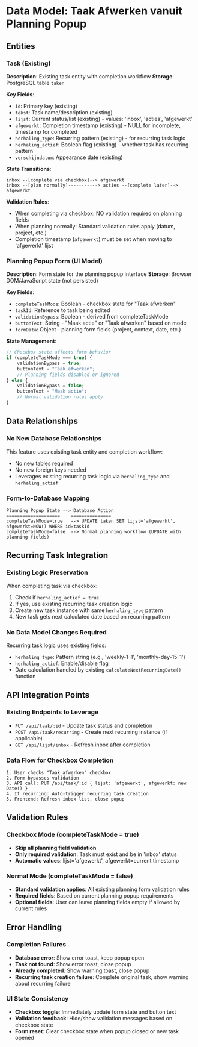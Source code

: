 # Data Model: Taak Afwerken vanuit Planning Popup

## Entities

### Task (Existing)
**Description**: Existing task entity with completion workflow
**Storage**: PostgreSQL table `taken`

**Key Fields**:
- `id`: Primary key (existing)
- `tekst`: Task name/description (existing)
- `lijst`: Current status/list (existing) - values: 'inbox', 'acties', 'afgewerkt'
- `afgewerkt`: Completion timestamp (existing) - NULL for incomplete, timestamp for completed
- `herhaling_type`: Recurring pattern (existing) - for recurring task logic
- `herhaling_actief`: Boolean flag (existing) - whether task has recurring pattern
- `verschijndatum`: Appearance date (existing)

**State Transitions**:
```
inbox --[complete via checkbox]--> afgewerkt
inbox --[plan normally]-----------> acties --[complete later]--> afgewerkt
```

**Validation Rules**:
- When completing via checkbox: NO validation required on planning fields
- When planning normally: Standard validation rules apply (datum, project, etc.)
- Completion timestamp (`afgewerkt`) must be set when moving to 'afgewerkt' lijst

### Planning Popup Form (UI Model)
**Description**: Form state for the planning popup interface
**Storage**: Browser DOM/JavaScript state (not persisted)

**Key Fields**:
- `completeTaskMode`: Boolean - checkbox state for "Taak afwerken"
- `taskId`: Reference to task being edited
- `validationBypass`: Boolean - derived from completeTaskMode
- `buttonText`: String - "Maak actie" or "Taak afwerken" based on mode
- `formData`: Object - planning form fields (project, context, date, etc.)

**State Management**:
```javascript
// Checkbox state affects form behavior
if (completeTaskMode === true) {
    validationBypass = true;
    buttonText = "Taak afwerken";
    // Planning fields disabled or ignored
} else {
    validationBypass = false;
    buttonText = "Maak actie";
    // Normal validation rules apply
}
```

## Data Relationships

### No New Database Relationships
This feature uses existing task entity and completion workflow:
- No new tables required
- No new foreign keys needed
- Leverages existing recurring task logic via `herhaling_type` and `herhaling_actief`

### Form-to-Database Mapping
```
Planning Popup State --> Database Action
====================    ===============
completeTaskMode=true   --> UPDATE taken SET lijst='afgewerkt', afgewerkt=NOW() WHERE id=taskId
completeTaskMode=false  --> Normal planning workflow (UPDATE with planning fields)
```

## Recurring Task Integration

### Existing Logic Preservation
When completing task via checkbox:
1. Check if `herhaling_actief = true`
2. If yes, use existing recurring task creation logic
3. Create new task instance with same `herhaling_type` pattern
4. New task gets next calculated date based on recurring pattern

### No Data Model Changes Required
Recurring task logic uses existing fields:
- `herhaling_type`: Pattern string (e.g., 'weekly-1-1', 'monthly-day-15-1')
- `herhaling_actief`: Enable/disable flag
- Date calculation handled by existing `calculateNextRecurringDate()` function

## API Integration Points

### Existing Endpoints to Leverage
- `PUT /api/taak/:id` - Update task status and completion
- `POST /api/taak/recurring` - Create next recurring instance (if applicable)
- `GET /api/lijst/inbox` - Refresh inbox after completion

### Data Flow for Checkbox Completion
```
1. User checks "Taak afwerken" checkbox
2. Form bypasses validation
3. API call: PUT /api/taak/:id { lijst: 'afgewerkt', afgewerkt: new Date() }
4. If recurring: Auto-trigger recurring task creation
5. Frontend: Refresh inbox list, close popup
```

## Validation Rules

### Checkbox Mode (completeTaskMode = true)
- **Skip all planning field validation**
- **Only required validation**: Task must exist and be in 'inbox' status
- **Automatic values**: lijst='afgewerkt', afgewerkt=current timestamp

### Normal Mode (completeTaskMode = false)
- **Standard validation applies**: All existing planning form validation rules
- **Required fields**: Based on current planning popup requirements
- **Optional fields**: User can leave planning fields empty if allowed by current rules

## Error Handling

### Completion Failures
- **Database error**: Show error toast, keep popup open
- **Task not found**: Show error toast, close popup
- **Already completed**: Show warning toast, close popup
- **Recurring task creation failure**: Complete original task, show warning about recurring failure

### UI State Consistency
- **Checkbox toggle**: Immediately update form state and button text
- **Validation feedback**: Hide/show validation messages based on checkbox state
- **Form reset**: Clear checkbox state when popup closed or new task opened